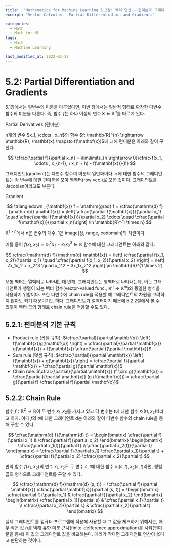 ```yaml
---
title:  "Mathematics for Machine Learning 5.2장: 벡터 연산 - 편미분과 그래디언트"
excerpt: "Vector Calculus - Partial Differentiation and Gradients"

categories:
  - Math
  - Math for ML
tags:
  - Math
  - Machine Learning

last_modified_at: 2023-01-17
---
```


# 5.2: Partial Differentiation and Gradients

5.1장에서는 일변수의 미분을 다루었다면, 이번 장에서는 일반적 형태로 확장한 다변수 함수의 미분을 다룬다. 즉, 함수 $f$는 하나 이상의 변수 $\mathbf{x} \in \mathbb{R}^{n}$를 따르게 된다.

<div id="def-box">
<div class="def-title">Partial Derivatives (편미분)</div>
<p>
n개의 변수 $x_1, \cdots , x_n$의 함수 $f: \mathbb{R}^{n} \rightarrow \mathbb{R}, \mathbf{x} \mapsto f(\mathbf{x})$에 대해 편미분은 아래와 같이 구한다.

$$
\cfrac{\partial f}{\partial x_n} = \lim\limits_{h \rightarrow 0}\cfrac{f(x_1, \cdots , x_{n-1}, \ x_n + h) - f(\mathbf{x})}{h}
$$
</p>
</div>

그래디언트(gradient)는 다변수 함수의 미분의 일반화이다. $\mathbb{x}$에 대한 함수의 그래디언트는 각 변수에 대한 편미분을 모아 행벡터(row vec.)로 모은 것이다. 그래디언트를 Jacobian이라고도 부른다.

<div id="def-box">
<div class="def-title">Gradient</div>
<p>

$$
\triangledown _{\mathbf{x}} f = \mathrm{grad} f = \cfrac{\mathrm{d} f}{\mathrm{d} \mathbf{x}} = \left[ \cfrac{\partial f(\mathbf{x})}{\partial x_1} \quad \cfrac{\partial f(\mathbf{x})}{\partial x_2} \cdots \quad \cfrac{\partial f(\mathbf{x})}{\partial x_n}\right] \in \mathbb{R}^{1 \times n}
$$
</p>
</div>

$\mathbb{R}^{1 \times n}$에서 n은 변수의 개수, 1은 image(상, range, codomain)의 차원이다.

예를 들어 $f(x_1, x_2) = x_1^2 x_2 + x_1x_2^3 \in \mathbb{R}$ 함수에 대한 그래디언트는 아래와 같다.

$$
\cfrac{\mathrm{d} f}{\mathrm{d} \mathbf{x}} 
= \left[ \cfrac{\partial f(x_1, x_2)}{\partial x_1} \quad \cfrac{\partial f(x_1, x_2)}{\partial x_2} \right]
= \left[ 2x_1x_2 + x_2^3 \quad x_1^2 + 3x_1x_2^2 \right]
\in \mathbb{R}^{1 \times 2}
$$

보통 벡터는 열벡터로 나타내는데 반해, 그래디언트는 행벡터로 나타내는데, 이는 그래디언트가 행렬이 되는 벡터 함수(vector-valued func., $\mathbb{R}^{n} \rightarrow \mathbb{R}^{m}$)와 동일한 형식을 사용하기 위함이다. 또한 다변수에 chain rule을 적용할 때 그래디언트의 차원을 고려하지 않아도 되기 때문이기도 하다. 그래디언트가 열벡터이기 때문에 5.2.2절에서 볼 수 있듯이 벡터 곱의 형태로 chain rule을 적용할 수도 있다.

## 5.2.1: 편미분의 기본 규칙

* Product rule (곱셈 규칙): $\cfrac{\partial}{\partial \mathbf{x}} \left( f(\mathbf{x})g(\mathbf{x}) \right) = \cfrac{\partial}{\partial \mathbf{x}} g(\mathbf{x}) + f(\mathbf{x}) \cfrac{\partial}{\partial \mathbf{x}}$
* Sum rule (덧셈 규칙): $\cfrac{\partial}{\partial \mathbf{x}} \left( f(\mathbf{x}) + g(\mathbf{x}) \right) = \cfrac{\partial f}{\partial \mathbf{x}} + \cfrac{\partial g}{\partial \mathbf{x}}$
* Chain rule: $\cfrac{\partial}{\partial \mathbf{x}} (f \circ g)(\mathbf{x}) = \cfrac{\partial}{\partial \mathbf{x}} (g (f(\mathbf{x}))) = \cfrac{\partial g}{\partial f} \cfrac{\partial f}{\partial \mathbf{x}}$


## 5.2.2: Chain Rule

함수 $f: \mathbb{R}^{2} \rightarrow \mathbb{R}$이 두 변수 $x_1, x_2$를 가지고 있고 각 변수는 $t$에 대한 함수 $x_1(t), x_2(t)$라고 하자. 이때 $f$의 $t$에 대한 그래디언트 $d$는 아래와 같이 다변수 함수의 chain rule을 통해 구할 수 있다.

$$
\cfrac{\mathrm{d} f}{\mathrm{d} t} 
= \begin{bmatrix} \cfrac{\partial f}{\partial x_1} & \cfrac{\partial f}{\partial x_2} \end{bmatrix}
\begin{bmatrix} \cfrac{\partial x_1(t)}{\partial t} \\ \cfrac{\partial x_2(t)}{\partial t} \end{bmatrix}
= \cfrac{\partial f}{\partial x_1} \cfrac{\partial x_1}{\partial t} + \cfrac{\partial f}{\partial x_2} \cfrac{\partial x_2}{\partial t}
$$

만약 함수 $f(x_1, x_2)$의 변수 $x_1, x_2$도 두 변수 $s, t$에 대한 함수 $x_1(s, t), x_2(s, t)$라면, 행렬곱의 형식으로 그래디언트를 구할 수 있다.

$$
\cfrac{\mathrm{d} f}{\mathrm{d} (s, t)} 
= \cfrac{\partial f}{\partial \mathbf{x}} \cfrac{\partial \mathbf{x}}{\partial (s, t)}
= \begin{bmatrix} \cfrac{\partial f}{\partial x_1} & \cfrac{\partial f}{\partial x_2} \end{bmatrix}
\begin{bmatrix} \cfrac{\partial x_1}{\partial s} & \cfrac{\partial x_1}{\partial t}
\\ \cfrac{\partial x_2}{\partial s} & \cfrac{\partial x_2}{\partial t} \end{bmatrix}
$$

실제 그래디언트를 컴퓨터 프로그램에 적용해 사용할 때 그 값을 체크하기 위해서는, 매우 작은 값 $h$를 택해 유한 미분 근사(finite-defference approximation)를 시켜(편미분을 통해) 이 값과 그래디언트 값을 비교해본다. 에러가 작다면 그래디언트 연산이 옳다고 판단하는 것이다.